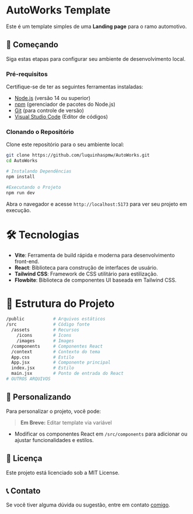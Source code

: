 
# AutoWorks Template
Este é um template simples de uma **Landing page** para o ramo automotivo.

## 🚀 Começando

Siga estas etapas para configurar seu ambiente de desenvolvimento local.

### Pré-requisitos

Certifique-se de ter as seguintes ferramentas instaladas:

- [Node.js](https://nodejs.org/) (versão 14 ou superior)
- [npm](https://www.npmjs.com/) (gerenciador de pacotes do Node.js)
- [Git](https://git-scm.com/) (para controle de versão)
- [Visual Studio Code](https://code.visualstudio.com/) (Editor de códigos)

### Clonando o Repositório

Clone este repositório para o seu ambiente local:

```bash
git clone https://github.com/luquinhaspmw/AutoWorks.git
cd AutoWorks

# Instalando Dependências
npm install

#Executando o Projeto
npm run dev
```
Abra o navegador e acesse `http://localhost:5173` para ver seu projeto em execução. 

# 🛠 Tecnologias

-   **Vite**: Ferramenta de build rápida e moderna para desenvolvimento front-end.
-   **React**: Biblioteca para construção de interfaces de usuário.
-   **Tailwind CSS**: Framework de CSS utilitário para estilização.
-   **Flowbite**: Biblioteca de componentes UI baseada em Tailwind CSS.

# 📁 Estrutura do Projeto

```bash
/public           # Arquivos estáticos
/src              # Código fonte
  /assets		  # Recursos
    /icons 		  # Icons
    /images       # Images
  /components     # Componentes React
  /context        # Contexto do tema
  App.css         # Estilo
  App.jsx         # Componente principal
  index.jsx       # Estilo
  main.jsx        # Ponto de entrada do React
# OUTROS ARQUIVOS
```
## 🎨 Personalizando

Para personalizar o projeto, você pode:

> **Em Breve:** Editar template via variável 

-   Modificar os componentes React em `/src/components` para adicionar ou ajustar funcionalidades e estilos.

## 📄 Licença

Este projeto está licenciado sob a MIT License.

## 📞 Contato

Se você tiver alguma dúvida ou sugestão, entre em contato [comigo](https://instagram.com/luquinhaspmw).
